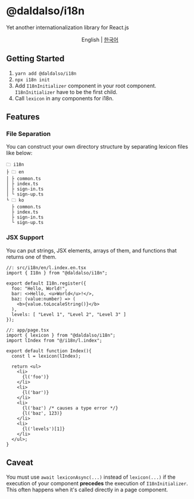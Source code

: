 # @daldalso/i18n
Yet another internationalization library for React.js

<p align="center">English | <a href="README.ko.md">한국어</a></p>

## Getting Started
1. `yarn add @daldalso/i18n`
2. `npx i18n init`
3. Add `I18nInitializer` component in your root component. `I18nInitializer` have to be the first child.
4. Call `lexicon` in any components for i18n.

## Features
### File Separation
You can construct your own directory structure by separating lexicon files like below:
```
🗀 i18n
├ 🗀 en
│ ├ common.ts
│ ├ index.ts
│ ├ sign-in.ts
│ └ sign-up.ts
└ 🗀 ko
  ├ common.ts
  ├ index.ts
  ├ sign-in.ts
  └ sign-up.ts
```

### JSX Support
You can put strings, JSX elements, arrays of them, and functions that returns one of them.
```tsx
//: src/i18n/en/l.index.en.tsx
import { I18n } from "@daldalso/i18n";

export default I18n.register({
  foo: "Hello, World!",
  bar: <>Hello, <u>World</u>!</>,
  baz: (value:number) => (
    <b>{value.toLocaleString()}</b>
  ),
  levels: [ "Level 1", "Level 2", "Level 3" ]
});
```

```tsx
//: app/page.tsx
import { lexicon } from "@daldalso/i18n";
import lIndex from "@/i18n/l.index";

export default function Index(){
  const l = lexicon(lIndex);

  return <ul>
    <li>
      {l('foo')}
    </li>
    <li>
      {l('bar')}
    </li>
    <li>
      {l('baz') /* causes a type error */}
      {l('baz', 123)}
    </li>
    <li>
      {l('levels')[1]}
    </li>
  </ul>;
}
```

## Caveat
You must use `await lexiconAsync(...)` instead of `lexicon(...)` if the execution of your component __precedes__ the execution of `I18nInitializer`.
This often happens when it's called directly in a page component.